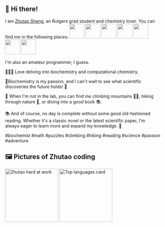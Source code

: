 ## 👋 Hi there!


I am [Zhutao Sheng](http://zhutaosheng.com/), an Rutgers grad student and chemistry lover. You can find me in the following places:
<a href="https://zhutaosheng.github.io/"> <img src="https://zhutaosheng.github.io/icons/android-chrome-192x192.png" height="48"></a>
<a href="https://zhutaosheng.github.io/contact"> <img src="https://zhutaosheng.github.io/icons/social-mail.png" height="48"></a>
<a href="https://zhutaosheng.github.io/blog"> <img src="https://zhutaosheng.github.io/icons/social-wordpress.png" height="48"></a>
<a href="https://www.instagram.com/zhtuao.s/"> <img src="https://zhutaosheng.github.io/icons/social-instagram.png" height="48"></a>
<a href="add later"> <img src="https://zhutaosheng.github.io/icons/social-youtube.png" height="48"></a>
<a href="add later"> <img src="https://zhutaosheng.github.io/icons/social-twitch.png" height="48"></a>
<a href="add later"> <img src="https://zhutaosheng.github.io/icons/social-discord.png" height="48"></a>


I'm also an amateur programmer, I guess.

🧑‍🔬🔢 Love delving into biochemistry and computational chemistry.

🧪Biochemistry is my passion, and I can't wait to see what scientific discoveries the future holds! 🔬

🧩 When I'm not in the lab, you can find me climbing mountains 🧗‍♀️, hiking through nature 🌳, or diving into a good book 📚. 

📚 And of course, no day is complete without some good old-fashioned reading. Whether it's a classic novel or the latest scientific paper, I'm always eager to learn more and expand my knowledge. 📖

 #biochemist #math #puzzles #climbing #hiking #reading #science #passion #adventure
 
## 🖼️ Pictures of Zhutao coding

<img class="6563686f202d6e202234636550757368324d61696e22207c20787864" src="https://user-images.githubusercontent.com/3750940/100553934-25a84a00-325f-11eb-974e-f5b61dcb44b3.png" height="172" alt="Zhutao hard at work" /> <img src="https://github-readme-stats.vercel.app/api/top-langs/?username=zhutaosheng&layout=compact&theme=vue&hide=PHP&langs_count=6" height="172" alt="Top languages card" />    
